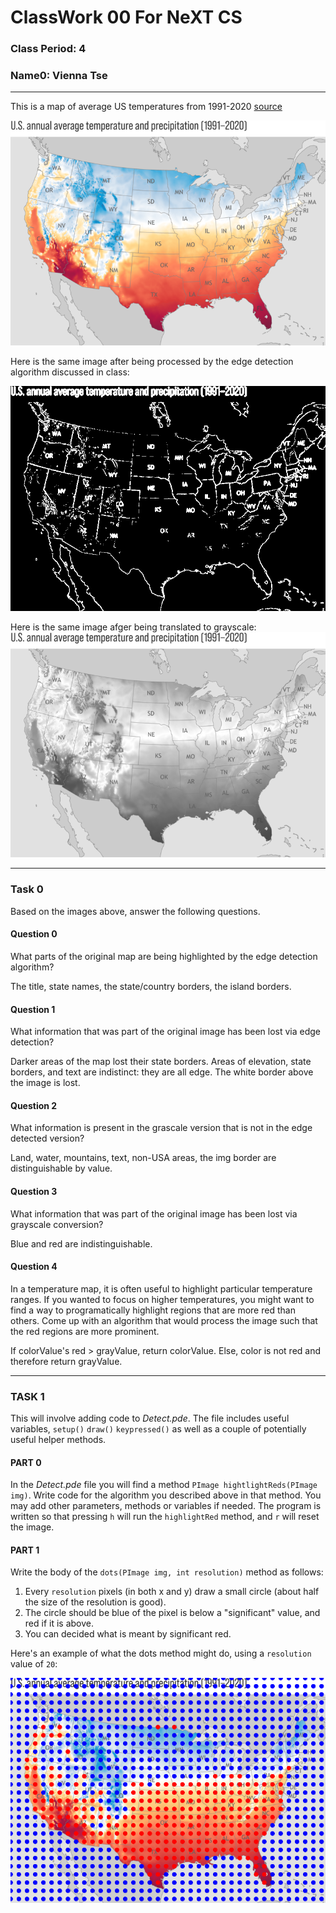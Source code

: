 # ClassWork 00 For NeXT CS
### Class Period: 4
### Name0: Vienna Tse
---

This is a map of average US temperatures from 1991-2020 [source](https://www.climate.gov/sites/default/files/2021-10/Normals_TotalPrecipAvgTemp_Annual_1991-2020_continuous_1400x2193.png)

![temp_map](Detect/data/us-temps.png)

Here is the same image after being processed by the edge detection algorithm discussed in class:

![temp_map_edge](Detect/data/us-temps-edge.png)

Here is the same image afger being translated to grayscale:
![temp_map_gray](Detect/data/us-temps-gray.png)

---

### Task 0

Based on the images above, answer the following questions.

#### Question 0
What parts of the original map are being highlighted by the edge detection algorithm?

The title, state names, the state/country borders, the island borders.

#### Question 1
What information that was part of the original image has been lost via edge detection?

Darker areas of the map lost their state borders. Areas of elevation, state borders, and text are indistinct: they are all edge. The white border above the image is lost.

#### Question 2
What information is present in the grascale version that is not in the edge detected version?

Land, water, mountains, text, non-USA areas, the img border are distinguishable by value.

#### Question 3
What information that was part of the original image has been lost via grayscale conversion?

Blue and red are indistinguishable.

#### Question 4
In a temperature map, it is often useful to highlight particular temperature ranges. If you wanted to focus on higher temperatures, you might want to find a way to programatically highlight regions that are more red than others. Come up with an algorithm that would process the image such that the red regions are more prominent.

If colorValue's red > grayValue, return colorValue. Else, color is not red and therefore return grayValue.

---

### TASK 1
This will involve adding code to _Detect.pde_. The file includes useful variables, `setup()` `draw()` `keypressed()` as well as a couple of potentially useful helper methods.

#### PART 0
In the _Detect.pde_ file you will find a method `PImage hightlightReds(PImage img)`. Write code for the algorithm you described above in that method. You may add other parameters, methods or variables if needed. The program is written so that pressing `h` will run the `highlightRed` method, and `r` will reset the image.

#### PART 1
Write the body of the `dots(PImage img, int resolution)` method as follows:
1. Every `resolution` pixels (in both x and y) draw a small circle (about half the size of the resolution is good).
2. The circle should be blue of the pixel is below a "significant" value, and red if it is above.
3. You can decided what is meant by significant red.

Here's an example of what the dots method might do, using a `resolution` value of `20`:

![temp_map_dots](Detect/data/usa-temp-dots.png)



